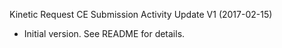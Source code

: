 Kinetic Request CE Submission Activity Update V1 (2017-02-15)
 * Initial version.  See README for details.
